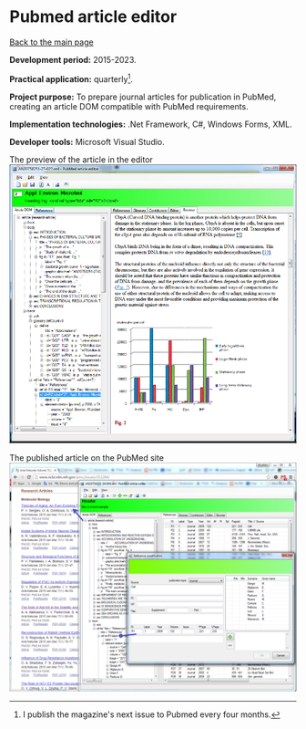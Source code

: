 # Pubmed article editor

[Back to the main page](../../README.md)

**Development period:** 2015-2023.

**Practical application:** quarterly[^1].

**Project purpose:** To prepare journal articles for publication in PubMed, creating an article DOM compatible with PubMed requirements.

**Implementation technologies:** .Net Framework, C#, Windows Forms, XML.

**Developer tools:** Microsoft Visual Studio.

The preview of the article in the editor<br>
![Article Preview](Images/Fig_01_WebView.png)


The published article on the PubMed site<br>
![Article Preview](Images/Fig_08_Published.png)


[^1]: I publish the magazine's next issue to Pubmed every four months.

